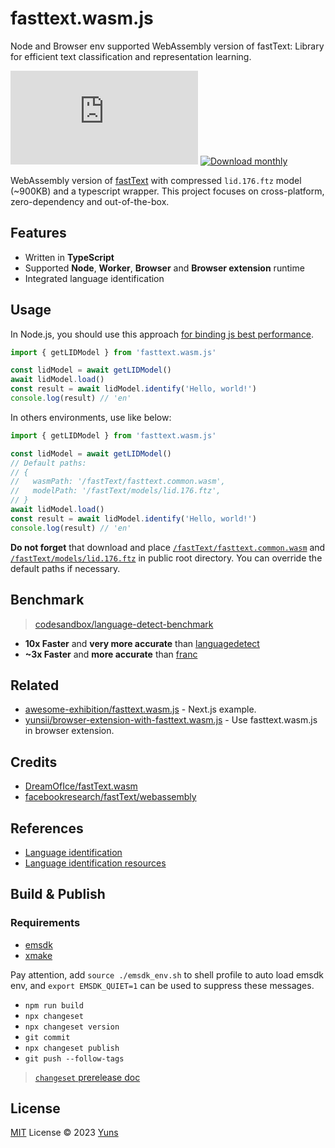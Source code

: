 # fasttext.wasm.js

Node and Browser env supported WebAssembly version of fastText: Library for efficient text classification and representation learning.

[![NPM version](https://img.shields.io/npm/v/fasttext.wasm.js?color=a1b858&label=)](https://www.npmjs.com/package/fasttext.wasm.js) [![Download monthly](https://img.shields.io/npm/dm/fasttext.wasm.js.svg)](https://www.npmjs.com/package/fasttext.wasm.js)

WebAssembly version of [fastText](https://github.com/facebookresearch/fastText/) with compressed `lid.176.ftz` model (~900KB) and a typescript wrapper. This project focuses on cross-platform, zero-dependency and out-of-the-box.

## Features

- Written in **TypeScript**
- Supported **Node**, **Worker**, **Browser** and **Browser extension** runtime
- Integrated language identification

## Usage

In Node.js, you should use this approach [for binding js best performance](https://github.com/emscripten-core/emscripten/blob/5ffaadf56234ecf9b645df72e715c08322821553/src/settings.js#L1333).

```ts
import { getLIDModel } from 'fasttext.wasm.js'

const lidModel = await getLIDModel()
await lidModel.load()
const result = await lidModel.identify('Hello, world!')
console.log(result) // 'en'
```

In others environments, use like below:

```ts
import { getLIDModel } from 'fasttext.wasm.js'

const lidModel = await getLIDModel()
// Default paths:
// {
//   wasmPath: '/fastText/fasttext.common.wasm',
//   modelPath: '/fastText/models/lid.176.ftz',
// }
await lidModel.load()
const result = await lidModel.identify('Hello, world!')
console.log(result) // 'en'
```

**Do not forget** that download and place [`/fastText/fasttext.common.wasm`](./src/core/fastText.common.wasm) and [`/fastText/models/lid.176.ftz`](./src/models/language-identification/assets/lid.176.ftz) in public root directory. You can override the default paths if necessary.

## Benchmark

> [codesandbox/language-detect-benchmark](https://codesandbox.io/p/sandbox/language-detect-benchmark-7fcwf4?file=/index.ts)

- **10x Faster** and **very more accurate** than [languagedetect](https://github.com/FGRibreau/node-language-detect)
- **~3x Faster** and **more accurate** than [franc](https://github.com/wooorm/franc)

## Related

- [awesome-exhibition/fasttext.wasm.js](https://awesome-exhibition.vercel.app/awesome/fasttext.wasm.js) - Next.js example.
- [yunsii/browser-extension-with-fasttext.wasm.js](https://github.com/yunsii/browser-extension-with-fasttext.wasm.js) - Use fasttext.wasm.js in browser extension.

## Credits

- [DreamOfIce/fastText.wasm](https://github.com/DreamOfIce/fastText.wasm)
- [facebookresearch/fastText/webassembly](https://github.com/facebookresearch/fastText/tree/main/webassembly)

## References

- [Language identification](https://fasttext.cc/blog/2017/10/02/blog-post.html)
- [Language identification resources](https://fasttext.cc/docs/en/language-identification.html)

## Build & Publish

### Requirements

- [emsdk](https://emscripten.org/docs/getting_started/downloads.html#installation-instructions-using-the-emsdk-recommended)
- [xmake](https://xmake.io/#/guide/installation)

Pay attention, add `source ./emsdk_env.sh` to shell profile to auto load emsdk env, and `export EMSDK_QUIET=1` can be used to suppress these messages.

- `npm run build`
- `npx changeset`
- `npx changeset version`
- `git commit`
- `npx changeset publish`
- `git push --follow-tags`

> [`changeset` prerelease doc](https://github.com/changesets/changesets/blob/main/docs/prereleases.md)

## License

[MIT](./LICENSE) License © 2023 [Yuns](https://github.com/yunsii)
